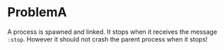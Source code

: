# ProblemA

A process is spawned and linked. It stops when it receives the message `:stop`.
However it should not crash the parent process when it stops!
